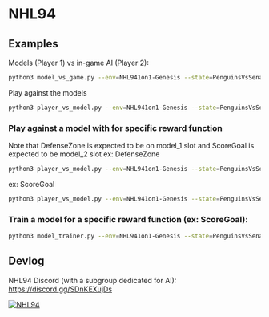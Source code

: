 # NHL94


## Examples

Models (Player 1) vs in-game AI (Player 2):
```bash
python3 model_vs_game.py --env=NHL941on1-Genesis --state=PenguinsVsSenators --model_1=./models/DefenseZone --model_2=./models/ScoreGoal --nn=MlpPolicy --rf=General
```
Play against the models
```bash
python3 player_vs_model.py --env=NHL941on1-Genesis --state=PenguinsVsSenators.2P --model_1=./models/DefenseZone --model_2=./models/ScoreGoal --nn=MlpPolicy --rf=General --num_players=2
```

### Play against a model with for specific reward function
Note that DefenseZone is expected to be on model_1 slot and ScoreGoal is expected to be model_2 slot
ex: DefenseZone
```bash
python3 player_vs_model.py --env=NHL941on1-Genesis --state=PenguinsVsSenators.lostpuck.2P --nn=MlpPolicy --num_players=2 --rf="DefenseZone" --model_1=./models/DefenseZone
```
ex: ScoreGoal
```bash
python3 player_vs_model.py --env=NHL941on1-Genesis --state=PenguinsVsSenators.frontnet.2P --nn=MlpPolicy --num_players=2 --rf="ScoreGoal" --model_2=./models/ScoreGoal
```


### Train a model for a specific reward function (ex: ScoreGoal):
```bash
python3 model_trainer.py --env=NHL941on1-Genesis --state=PenguinsVsSenators.FrontOfNet --num_env=12 --num_timesteps=100_000_000 --nn=MlpPolicy --play --num_players=1 --rf="ScoreGoal"
```

## Devlog

NHL94 Discord (with a subgroup dedicated for AI):
https://discord.gg/SDnKEXujDs

[![NHL94](https://img.youtube.com/vi/YUBXXn2amGUU/0.jpg)](https://www.youtube.com/watch?v=UBXXn2amGUU)